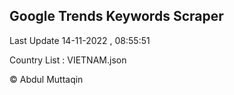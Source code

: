 

## Google Trends Keywords Scraper 
 
Last Update 14-11-2022 , 08:55:51

Country List :
VIETNAM.json



© Abdul Muttaqin 
